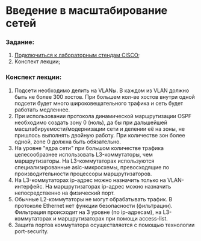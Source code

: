 #  Введение в масштабирование сетей

###  Задание:

  1. [Подключиться к лабораторным стендам CISCO](https://www.netacad.com/portal/learning);
  2. Конспект лекции;
  
  
###  Конспект лекции:
  1. Подсети необходимо делить на VLANы. В каждом из VLAN должно быть не более 300 хостов. При большем кол-ве хостов внутри одной подсети будет много широковещательного трафика и сеть будет работать медленнее.
  2. При использовании протокола динамической маршрутизации OSPF необходимо создать зону 0 (ноль), да бы при дальшейшей масштабируемости/модернизации сети и делении её на зоны, не пришлось выполнять двойную работу. При количестве зон более одной, zone 0 должна быть обязательно.
  3. На уровне "ядра сети" при большом количестве трафика целесообразнее использовать  L3-коммутаторы, чем маршрутизаторы. На L3-коммутаторах используются специализированные asic-микросхемы, превосходящие по производительности процессоры маршрутизаторов.
  4. На L3-коммутаторах ip-адрес можно назначить только на VLAN-интерфейс. На маршрутизаторах ip-адрес можно назначить непосредственно на физический порт.
  5. Обычные L2-коммутаторы не могут обрабатывать трафик. В протоколе Ethernet нет функции безопасности (фильтрации). Фильтрация происходит на 3 уровне (по ip-адресам), на L3-коммутаторах и маршрутизаторах при помощи access-list.
  6. Защита портов коммутатора осуществляется с помощью технологии port-security.


